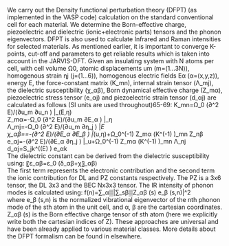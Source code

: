  We carry out the Density functional perturbation theory (DFPT) (as implemented in the VASP code) calculation on the standard conventional cell for each material. We determine the Born-effective charge, piezoelectric and dielectric (ionic+electronic parts) tensors and the phonon eigenvectors. DFPT is also used to calculate Infrared and Raman intensities for selected materials. As mentioned earlier, it is important to converge K-points, cut-off and parameters to get reliable results which is taken into account in the JARVIS-DFT. Given an insulating system with N atoms per cell, with cell volume Ω0, atomic displacements um (m=(1…3N)), homogenous strain ηj (j=(1…6)), homogenous electric fields  Eα (α=(x,y,z)), energy E, the force-constant matrix (K_mn), internal strain tensor (Λ_mj),  the  dielectric susceptibility (χ_αβ), Born dynamical effective charge (Z_mα), piezoelectric stress tensor (e_αj) and piezoelectric strain tensor (d_αj) are calculated as follows (SI units are used throughout)65-69: 
K_mn=Ω_0  (∂^2 E)/(∂u_m ∂u_n ) |_(E,η)									
Z_mα=-Ω_0  (∂^2 E)/(∂u_m ∂E_α ) |_η									
Λ_mj=-Ω_0  (∂^2 E)/(∂u_m ∂η_j ) |_E								
χ_αβ==-(∂^2 E)/(∂E_α ∂E_β ) |_(u,η)+Ω_0^(-1) Z_mα (K^(-1) )_mn Z_nβ					
e_αj=-(∂^2 E)/(∂E_α ∂η_j ) |_u+Ω_0^(-1) Z_mα (K^(-1) )_mn Λ_nj						
d_αj=S_jk^((E) ) e_αk									
The dielectric constant can be derived from the dielectric susceptibility using:
〖ε_αβ=ε_0 (δ_αβ+χ〗_αβ)									
The first term represents the electronic contribution and the second term the ionic contribution for DL and PZ constants respectively.
The PZ is a 3x6 tensor, the DL 3x3 and the BEC Nx3x3 tensor. The IR intensity of phonon modes is calculated using:
f(n)=∑_α▒|∑_sβ▒Z_αβ  (s) e_β (s,n)|^2 							
where e_β (s,n) is the normalized vibrational eigenvector of the nth phonon mode of the sth atom in the unit cell, and α, β are the cartesian coordinates. Z_αβ (s) is the Born effective charge tensor of sth atom (here we explicitly write both the cartesian indices of Z). These approaches are universal and have been already applied to various material classes. More details about the DFPT formalism can be found in elsewhere. 

